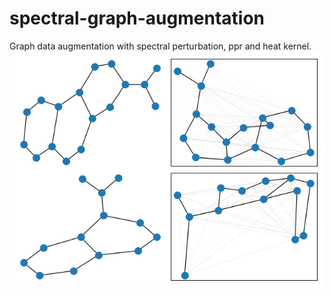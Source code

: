 # spectral-graph-augmentation
Graph data augmentation with spectral perturbation, ppr and heat kernel.
![image](https://github.com/Archie7777/spectral-graph-augmentation/blob/main/img/12.png)
